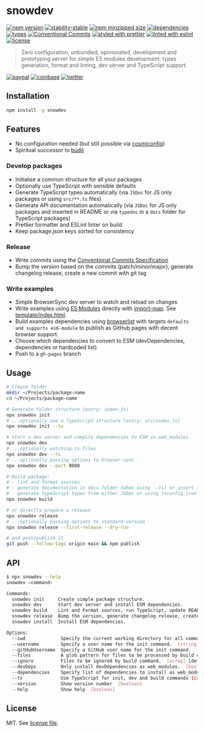 # snowdev

[![npm version](https://img.shields.io/npm/v/snowdev)](https://www.npmjs.com/package/snowdev)
[![stability-stable](https://img.shields.io/badge/stability-stable-green.svg)](https://www.npmjs.com/package/snowdev)
[![npm minzipped size](https://img.shields.io/bundlephobia/minzip/snowdev)](https://www.npmjs.com/package/snowdev)
[![dependencies](https://img.shields.io/david/dmnsgn/snowdev)](https://github.com/dmnsgn/snowdev/blob/master/package.json)
[![types](https://img.shields.io/npm/types/snowdev)](https://github.com/microsoft/TypeScript)
[![Conventional Commits](https://img.shields.io/badge/Conventional%20Commits-1.0.0-fa6673.svg)](https://conventionalcommits.org)
[![styled with prettier](https://img.shields.io/badge/styled_with-Prettier-f8bc45.svg?logo=prettier)](https://github.com/prettier/prettier)
[![linted with eslint](https://img.shields.io/badge/linted_with-ES_Lint-4B32C3.svg?logo=eslint)](https://github.com/eslint/eslint)
[![license](https://img.shields.io/github/license/dmnsgn/snowdev)](https://github.com/snowdev/snowdev/blob/master/LICENSE)

> Zero configuration, unbundled, opinionated, development and prototyping server for simple ES modules development: types generation, format and linting, dev server and TypeScript support.

[![paypal](https://img.shields.io/badge/donate-paypal-informational?logo=paypal)](https://paypal.me/dmnsgn)
[![coinbase](https://img.shields.io/badge/donate-coinbase-informational?logo=coinbase)](https://commerce.coinbase.com/checkout/56cbdf28-e323-48d8-9c98-7019e72c97f3)
[![twitter](https://img.shields.io/twitter/follow/dmnsgn?style=social)](https://twitter.com/dmnsgn)

## Installation

```bash
npm install -g snowdev
```

## Features

- No configuration needed (but still possible via [cosmiconfig](https://github.com/davidtheclark/cosmiconfig))
- Spiritual successor to [budō](https://github.com/mattdesl/budo/)

### Develop packages

- Initialise a common structure for all your packages
- Optionally use TypeScript with sensible defaults
- Generate TypeScript types automatically (via `JSDoc` for JS only packages or using `src/**.ts` files)
- Generate API documentation automatically (via `JSDoc` for JS only packages and inserted in README or via `typedoc` in a `docs` folder for TypeScript packages)
- Prettier formatter and ESLint linter on build
- Keep package.json keys sorted for consistency

### Release

- Write commits using the [Conventional Commits Specification](https://www.conventionalcommits.org/en/v1.0.0/)
- Bump the version based on the commits (patch/minor/major), generate changelog release, create a new commit with git tag

### Write examples

- Simple BrowserSync dev server to watch and reload on changes
- Write examples using [ES Modules](https://developer.mozilla.org/en-US/docs/Web/JavaScript/Guide/Modules) directly with [import-map](https://github.com/WICG/import-maps). See [template/index.html](template/index.html).
- Build examples dependencies using [browserlist](https://github.com/browserslist/browserslist) with targets `defaults and supports es6-module` to publish as GitHub pages with decent browser support.
- Choose which dependencies to convert to ESM (devDependencies, dependencies or hardcoded list)
- Push to a `gh-pages` branch

## Usage

```bash
# Create folder
mkdir ~/Projects/package-name
cd ~/Projects/package-name

# Generate folder structure (entry: index.js)
npx snowdev init
# ...optionally use a TypeScript structure (entry: src/index.ts)
npx snowdev init --ts

# Start a dev server and compile dependencies to ESM in web_modules
npx snowdev dev
# ...optionally watching ts files
npx snowdev dev --ts
# ...optionally passing options to browser-sync
npx snowdev dev --port 8080

# Build package:
# - lint and format sources
# - generate documentation in docs folder (when using --ts) or insert it directly in README
# - generate TypeScript types from either JSDoc or using tsconfig.json (and optionally compiling ts files)
npx snowdev build

# or directly prepare a release
npx snowdev release
# ...optionally passing options to standard-version
npx snowdev release --first-release --dry-run

# and push/publish it
git push --follow-tags origin main && npm publish
```

## API

```bash
$ npx snowdev --help
snowdev <command>

Commands:
  snowdev init     Create simple package structure.
  snowdev dev      Start dev server and install ESM dependencies.
  snowdev build    Lint and Format sources, run TypeScript, update README API.
  snowdev release  Bump the version, generate changelog release, create a new commit with git tag.
  snowdev install  Install ESM dependencies.

Options:
  --cwd             Specify the current working directory for all commands.  [string] [default: process.cwd()]
  --username        Specify a user name for the init command.  [string] [default: $ npm whoami]
  --gitHubUsername  Specify a GitHub user name for the init command.  [string] [default: options.username]
  --files           A glob pattern for files to be processed by build command. All JS and TS files in root or "src/" folder.  [string] [default: "{*.+(t|j||mj)s,src/**/*.+(t|j||mj)s}"]
  --ignore          Files to be ignored by build command.  [array] [default: ["**/node_modules/**", "**/web_modules/**"]]
  --devDeps         Only install devDependencies as web_modules.  [boolean] [default: false. Uses options.dependencies or package.json dependencies.]
  --dependencies    Specify list of dependencies to install as web_modules.  [array] [default: null. Uses package.json dependencies.]
  --ts              Use TypeScript for init, dev and build commands (create index.ts, watch files or build files).  [boolean] [default: false]
  --version         Show version number  [boolean]
  --help            Show help  [boolean]
```

## License

MIT. See [license file](https://github.com/dmnsgn/snowdev/blob/master/LICENSE.md).
